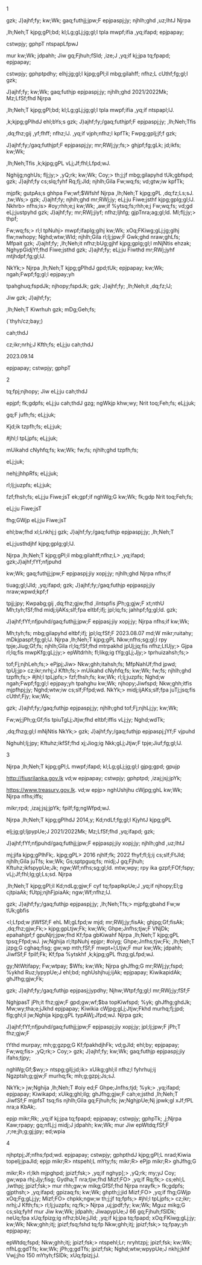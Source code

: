 1

gzk; J}ajhf;fy; kw;Wk; gaq;futhjj;jpw;F epjpaspj;jy; njhlh;ghd ,uz;lhtJ Njrpa

,lh;Neh;T kjpg;gPl;bd; kl;Lg;gLj;jg;gl;l tpla mwpf;ifia ,yq;ifapd; epjpapay;

cstwpjy; gphpT ntspapLfpwJ

mur kw;Wk; jdpahh; Jiw gq;Fjhuh;fSld; ,ize;J ,yq;if kj;jpa tq;fpapd; epjpapay;

cstwpjy; gphptpdhy; elhj;jg;gl;l kjpg;gPl;il mbg;gilahff; nfhz;L cUthf;fg;gl;l gzk;

J}ajhf;fy; kw;Wk; gaq;futhjp epjpaspj;jy; njhlh;ghd 2021/2022Mk; Mz;LfSf;fhd Njrpa

,lh;Neh;T kjpg;gPl;bd; kl;Lg;gLj;jg;gl;l tpla mwpf;ifia ,yq;if ntspapl;lJ.

,k;kjpg;gPlhdJ ehl;bYs;s gzk; J}ajhf;fy;/gaq;futhjpf;F epjpaspj;jy; ,lh;Neh;Tfis

,dq;fhz;gij ,yf;fhff; nfhz;lJ. ,yq;if vjph;nfhz;l kpfTk; Fwpg;gplj;jf;f gzk;

J}ajhf;fy;/gaq;futhjpf;F epjpaspj;jy; mr;RWj;jy;fs;> ghjpf;fg;gLk; jd;ikfs; kw;Wk;

,lh;Neh;Tfis ,k;kjpg;gPL vLj;Jf;fhl;Lfpd;wJ.

Nghijg;nghUs; flj;jy;> ,yQ;rk; kw;Wk; Coy;> th;j;jf mbg;gilapyhd tUk;gbfspd; gzk; J}ajhf;fy cs;slq;fyhf Rq;fj;Jld; njhlh;Gila Fw;wq;fs; vd;gtw;iw kpfTk;

mjpfk; gutpAs;s ghhpa Fw;wf;$Wfshf Njrpa ,lh;Neh;T kjpg;gPL ,dq;fz;Ls;sJ. ,tw;Ws;> gzk; J}ajhf;fy; njhlh;ghd mr;RWj;jy; eLj;ju Fiwe;jsthf kjpg;gplg;gl;lJ. Nkhrb> nfhs;is> #oy;rhh;e;j kw;Wk; ,aw;if %ytsq;fs;rhh;e;j Fw;wq;fs; vd;gd eLj;justpyhd gzk; J}ajhf;fy; mr;RWj;jiyf; nfhz;ljhfg; gjpTnra;ag;gl;ld. Ml;flj;jy;> thpf;

Fw;wq;fs;> rl;l tpNuhj> mwpf;ifaplg;glhj kw;Wk; xOq;FKiwg;gLj;jg;glhj flw;nwhopy; Nghd;wtw;Wld; njhlh;Gila rl;lj;jpw;F Gwk;ghd nraw;ghLfs; Mfpait gzk; J}ajhf;fy; ,lh;Neh;it nfhz;bUg;gjhf kjpg;gplg;gl;l mNjNtis ehzak; NghypGidjYf;fhd Fiwe;jsthd gzk; J}ajhf;fy; eLj;ju Fiwthd mr;RWj;jyhf mtjhdpf;fg;gl;lJ.

NkYk;> Njrpa ,lh;Neh;T kjpg;gPlhdJ gpd;tUk; epjpapay; kw;Wk; ngah;Fwpf;fg;gl;l epjpay;yh

tpahghuq;fspdJk; njhopy;fspdJk; gzk; J}ajhf;fy; ,lh;Neh;it ,dq;fz;lJ;

Jiw gzk; J}ajhf;fy;

,lh;Neh;T Kiwrhuh gzk; mDg;Geh;fs;

(`thyh/cz;bay;)

cah;thdJ

cz;ikr;nrhj;J Kfth;fs; eLj;ju cah;thdJ

2023.09.14

epjpapay; cstwpjy; gphpT

2

tq;fpj;njhopy; Jiw eLj;ju cah;thdJ

epjpf; fk;gdpfs; eLj;ju cah;thdJ gzg; ngWkjp khw;wy; Nrit toq;Feh;fs; eLj;juk;

gq;F jufh;fs; eLj;juk;

Kjd;ik tzpfh;fs; eLj;juk;

#jhl;l tpLjpfs; eLj;juk;

mUikahd cNyhfq;fs; kw;Wk; fw;fs; njhlh;ghd tzpfh;fs;

eLj;juk;

nehj;jhhpRfs; eLj;juk;

rl;lj;juzpfs; eLj;juk;

fzf;fhsh;fs; eLj;ju Fiwe;jsT ek;gpf;if nghWg;G kw;Wk; fk;gdp Nrit toq;Feh;fs;

eLj;ju Fiwe;jsT

fhg;GWjp eLj;ju Fiwe;jsT

ehl;bw;fhd xl;Lnkhj;j gzk; J}ajhf;fy;/gaq;futhjp epjpaspj;jy; ,lh;Neh;T

eLj;justhdjhf kjpg;gplg;gl;lJ.

Njrpa ,lh;Neh;T kjpg;gPl;il mbg;gilahff;nfhz;L> ,yq;ifapd; gzk;J}ajhf;fYf;nfjpuhd

kw;Wk; gaq;futhjj;jpw;F epjpaspj;jiy xopj;jy; njhlh;ghd Njrpa nfhs;if

tiuag;gl;lJld; ,yq;ifapd; gzk; J}ajhf;fy;/gaq;futhjp epjpaspj;jiy nraw;wpwd;kpf;f

tpjj;jpy; Kwpabg;gij ,dq;fhz;gjw;fhd ,ilntspfis jPh;g;gjw;F xt;nthU Mh;tyh;fSf;fhd midj;ijAKs;slf;fpa eltbf;ifj; jpl;lq;fs; jahhpf;fg;gl;ld. gzk;

J}ajhf;fYf;nfjpuhd/gaq;futhjj;jpw;F epjpasj;jiy xopj;jy; Njrpa nfhs;if kw;Wk;

Mh;tyh;fs; mbg;gilapyhd eltbf;ifj; jpl;lq;fSf;F 2023.08.07 md;W mikr;ruitahy; mDkjpaspf;fg;gl;lJ. Njrpa ,lh;Neh;T kjpg;gPL Nkw;nfhs;sg;gl;l rpy tpje;Jiug;Gf;fs; njhlh;Gila rl;lq;fSf;fhd mtrpakhd jpUj;jq;fis nfhz;LtUjy;> Gjpa rl;lq;fis mwpKfg;gLj;jy;> epWtdrhh; fl;likg;ig tYg;gLj;Jjy;> tprhuizahsh;fs;>

tof;Fj;njhLeh;fs;> ePjpj;Jiw> Nkw;ghh;itahsh;fs; MfpNahUf;fhd jpwd; tpUj;jp> cz;ikr;nrhj;J Kfth;fs;> mUikahd cNyhfq;fs; kw;Wk; fw;fs; njhlh;ghd tzpfh;fs;> #jhl;l tpLjpfs;> fzf;fhsh;fs; kw;Wk; rl;lj;juzpfs; Nghd;w ngah;Fwpf;fg;gl;l epjpay;yh tpahghu kw;Wk; njhopy;Jiwfspd; Nkw;ghh;itfis mjpfhpj;jy; Nghd;wtw;iw cs;slf;Ffpd;wd. NkYk;> midj;ijAKs;slf;fpa juTj;jsq;fis cUthf;Fjy; kw;Wk;

gzk; J}ajhf;fy;/gaq;futhjp epjpaspj;jy; njhlh;ghd tof;Fj;njhLj;jy; kw;Wk;

Fw;wj;jPh;g;Gf;fis tpiuTgLj;Jtjw;fhd eltbf;iffis vLj;jy; Nghd;wdTk;

,dq;fhzg;gl;l mNjNtis NkYk;> gzk; J}ajhf;fy;/gaq;futhjp epjpaspj;jYf;F vjpuhd

Nghuhl;lj;jpy; Kftuhz;ikfSf;fhd xj;Jiog;ig Nkk;gLj;Jtjw;F tpje;Jiuf;fg;gl;lJ.

3

Njrpa ,lh;Neh;T kjpg;gPl;L mwpf;ifapd; kl;Lg;gLj;jg;gl;l gjpg;gpd; gpujp

http://fiusrilanka.gov.lk vd;w epjpapay; cstwpjy; gphptpd; ,izaj;jsj;jpYk;

https://www.treasury.gov.lk. vd;w epjp> nghUshjhu cWjpg;ghL kw;Wk; Njrpa nfhs;iffs;

mikr;rpd; ,izaj;jsj;jpYk; fpilf;fg;ngWfpd;wJ.

Njrpa ,lh;Neh;T kjpg;gPlhdJ 2014,y; Kd;ndLf;fg;gl;l KjyhtJ kjpg;gPL

elj;jg;gl;ljpypUe;J 2021/2022Mk; Mz;LfSf;fhd ,yq;ifapd; gzk;

J}ajhf;fYf;nfjpuhd/gaq;futhjj;jpw;F epjpaspj;jiy xopj;jy; njhlh;ghd ,uz;lhtJ

mj;jifa kjpg;gPlhFk;. kjpg;gPL> 2016 njhlf;fk; 2022 fhyf;fl;lj;ij cs;slf;FtJld; njhlh;Gila juTfs; kw;Wk; Gs;sptpguq;fs; midj;J gq;Fjhuh; Kftuhz;ikfspypUe;Jk; ngw;Wf;nfhs;sg;gl;ld. mtw;wpy; rpy ika gzpf;FOf;fspy; vLj;Jf;fhl;lg;gl;Ls;sd. Njrpa

,lh;Neh;T kjpg;gPl;il Kd;ndLg;gjw;F cyf tq;fpaplkpUe;J ,yq;if njhopy;El;g cjtpiaAk; fUtpj;njhFjpiaAk; ngw;Wf;nfhz;lJ.

gzk; J}ajhf;fy;/gaq;futhjp epjpaspj;jy; ,lh;Neh;Tfs;> mjpfg;gbahd Fw;w tUk;gbfis

<l;Lfpd;w jtWfSf;F ehL Ml;gLfpd;w mjd; mr;RWj;jy;fisAk; ghjpg;Gf;fisAk; ,dq;fhz;gjw;Fk;> kjpg;gpLtjw;Fk; kw;Wk; Ghpe;Jnfhs;tjw;F VNjDk; epahahjpf;f gpuNjrj;jpw;fhd Kf;fpa gbKiwahf Njrpa ,lh;Neh;T kjpg;gPL tpsq;Ffpd;wJ. jw;Nghija rl;ltpNuhj epjpr; #oiyg; Ghpe;Jnfhs;tjw;Fk; ,lh;Neh;T jzpg;G cghaq;fisg; gw;wp mth;fSf;F mwpt+l;Ltjw;F mur kw;Wk; jdpahh; JiwfSf;F fpilf;Fk; Kf;fpa %ytskhf ,k;kjpg;gPL fhzg;gLfpd;wJ.

gy;NtWtifapy; Fw;wtpay; $Wfs; kw;Wk; Njrpa ghJfhg;G mr;RWj;jy;fspd; %ykhd Ruz;lypypUe;J ehl;bd; nghUshjhuj;ijAk; epjpapay; KiwikapidAk; ghJfhg;gjw;Fk;

gzk; J}ajhf;fy;/gaq;futhjp epjpasj;jypdhy; Njhw;Wtpf;fg;gl;l mr;RWj;jy;fSf;F

NghjpasT jPh;it fhz;gjw;F gpd;gw;wf;$ba topKiwfspd; %yk; ghJfhg;ghdJk; Mw;wy;tha;e;jJkhd epjpapay; Kiwikia cWjpg;gLj;Jtjw;Fkhd murhq;fj;jpd; flg;ghl;il jw;Nghija kjpg;gPL typAWj;Jfpd;wJ. Njrpa gzk;

J}ajhf;fYf;nfjpuhd/gaq;futhjj;jpw;F epjpaspj;jiy xopj;jy; jpl;lj;jpw;F jPh;T fhz;gjw;F

tYthd murpay; mh;g;gzpg;G Kf;fpakhdjhFk; vd;gJld; ehl;by; epjpapay; Fw;wq;fis> ,yQ;rk;> Coy;> gzk; J}ajhf;fy; kw;Wk; gaq;futhjp epjpaspj;jiy ifahs;tjpy;

nghWg;Gf;$wy;> ntspg;gilj;jd;ik> xUikg;ghl;il nfhz;l fyhrhuj;ij Ngzptsh;g;gjw;F murhq;fk; mh;g;gzpj;Js;sJ.

NkYk;> jw;Nghija ,lh;Neh;T #oiy ed;F Ghpe;Jnfhs;tjd; %yk;> ,yq;ifapd; epjpapay; Kiwikapd; xUikg;ghl;ilg; ghJfhg;gjw;F cah;e;jsthd ,lh;Neh;T JiwfSf;F mjpfsT tsq;fis njhlh;Gila gq;Fjhuh;fs; jw;NghjpUe;Nj jpwk;gl xJf;fPL nra;a KbAk;.

epjp mikr;Rk; ,yq;if kj;jpa tq;fpapd; epjpapay; cstwpjy; gphpTk; ,j;Njrpa Kaw;rpapy; gq;nfLj;j midj;J jdpahh; kw;Wk; mur Jiw epWtdq;fSf;F ,r;re;jh;g;gj;jpy; ed;wpia

4

njhptpj;Jf;nfhs;fpd;wd. epjpapay; cstwpjy; gphpthdJ kjpg;gPl;L nrad;Kiwia topelj;jpaJld; epjp mikr;R> ntspehl;L mYty;fs; mikr;R> ePjp mikr;R> ghJfhg;G

mikr;R> rl;lkh mjpghpd; jpizf;fsk;> ,yq;if nghyp];> ,yQ;rk; my;yJ Coy; gw;wpa rhj;Jjy;fisg; Gydha;T nra;tjw;fhd Mizf;FO> ,yq;if Rq;fk;> cs;ehl;L ,iwthpj; jpizf;fsk;> mur rhh;gw;w mikg;GfSf;fhd Njrpa nrayfk;> fk;gdpfs; gjpthsh;> ,yq;ifapd; gpizaq;fs; kw;Wk; ghpth;j;jid Mizf;FO> ,yq;if fhg;GWjp xOq;Fg;gLj;jy; Mizf;FO> chpkk;ngw;w th;j;jf tq;fpfs;> #jhl;l tpLjpfs;> cz;ikr; nrhj;J Kfth;fs;> rl;lj;juzpfs; rq;fk;> Njrpa ,uj;jpdf;fy; kw;Wk; Mguz mikg;G cs;slq;fyhf mur Jiw kw;Wk; jdpahh; JiwapypUe;J 66 gq;Fjhuh;fSlDk; neUq;fpa xUq;fpizg;ig nfhz;bUe;jJld; ,yq;if kj;jpa tq;fpapd; xOq;FKiwg;gLj;jy; kw;Wk; Nkw;ghh;itj; jpizf;fsq;fshd tq;fp Nkw;ghh;itj; jpizf;fsk;> tq;fpay;yh epjpapay;

epWtdq;fspd; Nkw;ghh;itj; jpizf;fsk;> ntspehl;Lr; nryhtzpj; jpizf;fsk; kw;Wk; nfhLg;gdTfs; kw;Wk; jPh;g;gdTfs; jpizf;fsk; Nghd;wtw;wpypUe;J nkhj;jkhf Vwj;jho 150 mYtyh;fSlDk; xUq;fpizj;jJ.